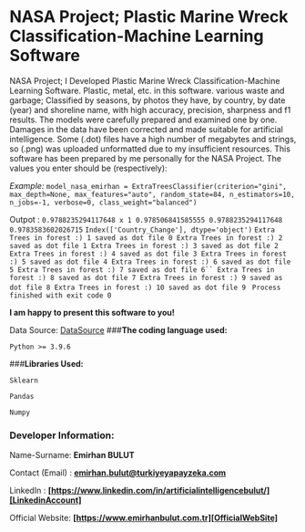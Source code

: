 # **NASA Project; Plastic Marine Wreck Classification-Machine Learning Software**
NASA Project; I Developed Plastic Marine Wreck Classification-Machine Learning Software. Plastic, metal, etc. in this software. various waste and garbage; Classified by seasons, by photos they have, by country, by date (year) and shoreline name, with high accuracy, precision, sharpness and f1 results. The models were carefully prepared and examined one by one. Damages in the data have been corrected and made suitable for artificial intelligence. Some (.dot) files have a high number of megabytes and strings, so (.png) was uploaded unformatted due to my insufficient resources. This software has been prepared by me personally for the NASA Project.
The values you enter should be (respectively):


_Example:_ `model_nasa_emirhan = ExtraTreesClassifier(criterion="gini",
                                              max_depth=None,
                                              max_features="auto",
                                              random_state=84,
                                              n_estimators=10,
                                              n_jobs=-1,
                                              verbose=0,
                                              class_weight="balanced")`

 Outpot : 
`0.9788235294117648 x 1
0.978506841585555
0.9788235294117648
0.9783583602026715`
`Index(['Country_Change'], dtype='object')`
`Extra Trees in forest :) 1 saved as dot file
0
Extra Trees in forest :) 2 saved as dot file
1
Extra Trees in forest :) 3 saved as dot file
2
Extra Trees in forest :) 4 saved as dot file
3
Extra Trees in forest :) 5 saved as dot file
4
Extra Trees in forest :) 6 saved as dot file
5
Extra Trees in forest :) 7 saved as dot file
6``
Extra Trees in forest :) 8 saved as dot file
7
Extra Trees in forest :) 9 saved as dot file
8
Extra Trees in forest :) 10 saved as dot file
9
`
`Process finished with exit code 0
`

**I am happy to present this software to you!**

Data Source: [DataSource]
###**The coding language used:**

`Python >= 3.9.6`

###**Libraries Used:**

`Sklearn`

`Pandas`

`Numpy`

### **Developer Information:**

Name-Surname: **Emirhan BULUT**

Contact (Email) : **emirhan.bulut@turkiyeyapayzeka.com**

LinkedIn : **[https://www.linkedin.com/in/artificialintelligencebulut/][LinkedinAccount]**

[LinkedinAccount]: https://www.linkedin.com/in/artificialintelligencebulut/

Official Website: **[https://www.emirhanbulut.com.tr][OfficialWebSite]**

[OfficialWebSite]: https://www.emirhanbulut.com.tr

[DataSource]: https://cscloud-ec2020.opendata.arcgis.com/datasets/data-marine-debris-monitoring-and-assessment-project-mdmap-accumulation-report-plastic-pollution/explore